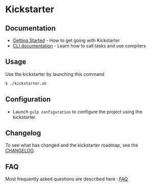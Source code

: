 # Kickstarter

## Documentation

* [Getting Started](docs/getting-started.md) - How to get going with Kickstarter
* [CLI documentation](docs/CLI.md) - Learn how to call tasks and use compilers

## Usage

Use the kickstarter by launching this command

```sh
$ ./kickstarter.sh
```

## Configuration

* Launch `gulp configuration` to configure the project using the kickstarter.

## Changelog

To see what has changed and the kickstarter roadmap, see the [CHANGELOG](docs/CHANGELOG.md).

## FAQ

Most frequently asked questions are described here : [FAQ](docs/faq.md)
